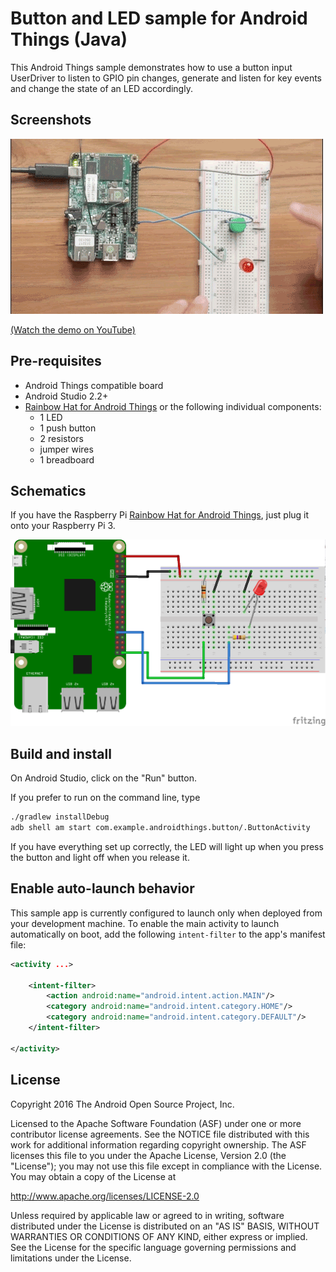 # Button and LED sample for Android Things (Java)

This Android Things sample demonstrates how to use a button input
UserDriver to listen to GPIO pin changes, generate and listen for key events
and change the state of an LED accordingly.

## Screenshots

![Button sample demo][demo-gif]

[(Watch the demo on YouTube)][demo-yt]

## Pre-requisites

- Android Things compatible board
- Android Studio 2.2+
- [Rainbow Hat for Android Things](https://shop.pimoroni.com/products/rainbow-hat-for-android-things) or the following individual components:
    - 1 LED
    - 1 push button
    - 2 resistors
    - jumper wires
    - 1 breadboard

## Schematics

If you have the Raspberry Pi [Rainbow Hat for Android Things](https://shop.pimoroni.com/products/rainbow-hat-for-android-things), just plug it onto your Raspberry Pi 3.

![Schematics for Raspberry Pi 3][schematics-png]

## Build and install

On Android Studio, click on the "Run" button.

If you prefer to run on the command line, type

```bash
./gradlew installDebug
adb shell am start com.example.androidthings.button/.ButtonActivity
```

If you have everything set up correctly, the LED will light up when you press
the button and light off when you release it.

## Enable auto-launch behavior

This sample app is currently configured to launch only when deployed from your
development machine. To enable the main activity to launch automatically on boot,
add the following `intent-filter` to the app's manifest file:

```xml
<activity ...>

    <intent-filter>
        <action android:name="android.intent.action.MAIN"/>
        <category android:name="android.intent.category.HOME"/>
        <category android:name="android.intent.category.DEFAULT"/>
    </intent-filter>

</activity>
```

## License

Copyright 2016 The Android Open Source Project, Inc.

Licensed to the Apache Software Foundation (ASF) under one or more contributor
license agreements.  See the NOTICE file distributed with this work for
additional information regarding copyright ownership.  The ASF licenses this
file to you under the Apache License, Version 2.0 (the "License"); you may not
use this file except in compliance with the License.  You may obtain a copy of
the License at

  http://www.apache.org/licenses/LICENSE-2.0

Unless required by applicable law or agreed to in writing, software
distributed under the License is distributed on an "AS IS" BASIS, WITHOUT
WARRANTIES OR CONDITIONS OF ANY KIND, either express or implied.  See the
License for the specific language governing permissions and limitations under
the License.

[demo-yt]: https://www.youtube.com/watch?v=hKmPZryY_Qc&index=3&list=PLWz5rJ2EKKc-GjpNkFe9q3DhE2voJscDT
[demo-gif]: ../demo1.gif
[schematics-png]: ../rpi3_schematics.png
